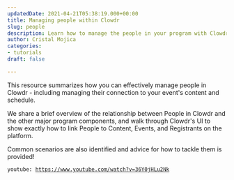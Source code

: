 ```yaml
---
updatedDate: 2021-04-21T05:38:19.000+00:00
title: Managing people within Clowdr
slug: people
description: Learn how to manage the people in your program with Clowdr
author: Cristal Mojica
categories:
- tutorials
draft: false

---
```

This resource summarizes how you can effectively manage people in Clowdr - including managing their connection to your event's content and schedule.

We share a brief overview of the relationship between People in Clowdr and the other major program components, and walk through Clowdr's UI to show exactly how to link People to Content, Events, and Registrants on the platform.

Common scenarios are also identified and advice for how to tackle them is provided!

`youtube: `[`https://www.youtube.com/watch?v=36Y0jHLu2Nk`](https://www.youtube.com/watch?v=36Y0jHLu2Nk "https://www.youtube.com/watch?v=36Y0jHLu2Nk")